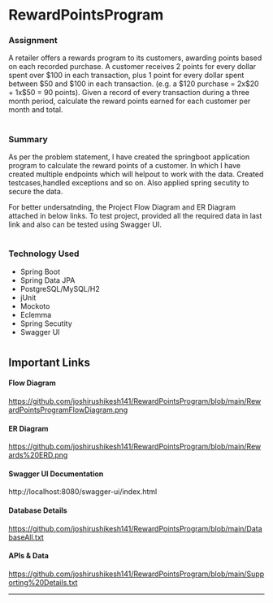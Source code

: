 # RewardPointsProgram

<h3>Assignment</h3>
A retailer offers a rewards program to its customers, awarding points based on each recorded purchase.
A customer receives 2 points for every dollar spent over $100 in each transaction, plus 1 point for every dollar spent between $50 and $100 in each transaction.
(e.g. a $120 purchase = 2x$20 + 1x$50 = 90 points).
Given a record of every transaction during a three month period, calculate the reward points earned for each customer per month and total.

#
<h3>Summary</h3>

As per the problem statement, I have created the springboot application program to calculate the reward points of a customer.
In which I have created multiple endpoints which will helpout to work with the data.
Created testcases,handled exceptions and so on. Also applied spring secutity to secure the data.

For better undersatnding, the Project Flow Diagram and ER Diagram attached in below links.
To test project, provided all the required data in last link and also can be tested using Swagger UI.

#

<h3>Technology Used</h3>
<ul>
  <li>Spring Boot</li>
  <li>Spring Data JPA</li>
  <li>PostgreSQL/MySQL/H2</li>
  <li>jUnit</li>
  <li>Mockoto</li>
  <li>Eclemma</li>
  <li>Spring Secutity</li>
  <li>Swagger UI</li>
</ul>

#

<h2>Important Links</h2>
<h4>Flow Diagram</h4>

https://github.com/joshirushikesh141/RewardPointsProgram/blob/main/RewardPointsProgramFlowDiagram.png

<h4>ER Diagram</h4>

https://github.com/joshirushikesh141/RewardPointsProgram/blob/main/Rewards%20ERD.png

<h4>Swagger UI Documentation</h4>

http://localhost:8080/swagger-ui/index.html

<h4>Database Details</h4>

https://github.com/joshirushikesh141/RewardPointsProgram/blob/main/DatabaseAll.txt

<h4>APIs & Data</h4>

https://github.com/joshirushikesh141/RewardPointsProgram/blob/main/Supporting%20Details.txt


---------------------------------------------------------------------------------------------------------




